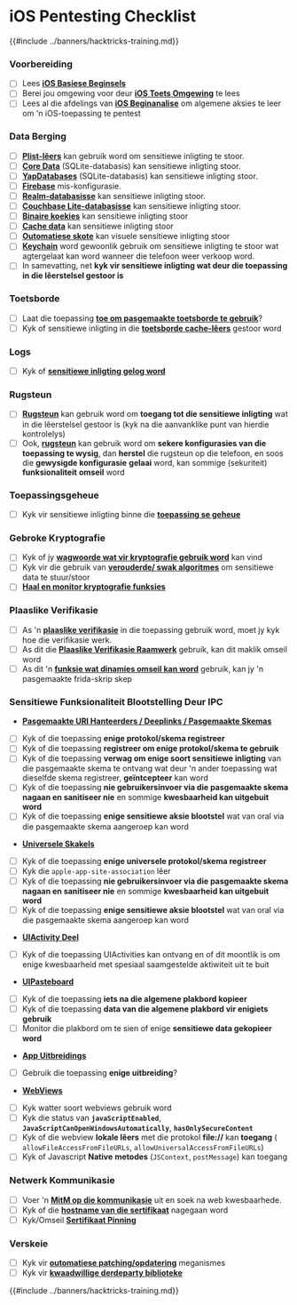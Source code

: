 # iOS Pentesting Checklist

{{#include ../banners/hacktricks-training.md}}

### Voorbereiding

- [ ] Lees [**iOS Basiese Beginsels**](ios-pentesting/ios-basics.md)
- [ ] Berei jou omgewing voor deur [**iOS Toets Omgewing**](ios-pentesting/ios-testing-environment.md) te lees
- [ ] Lees al die afdelings van [**iOS Beginanalise**](ios-pentesting/#initial-analysis) om algemene aksies te leer om 'n iOS-toepassing te pentest

### Data Berging

- [ ] [**Plist-lêers**](ios-pentesting/#plist) kan gebruik word om sensitiewe inligting te stoor.
- [ ] [**Core Data**](ios-pentesting/#core-data) (SQLite-databasis) kan sensitiewe inligting stoor.
- [ ] [**YapDatabases**](ios-pentesting/#yapdatabase) (SQLite-databasis) kan sensitiewe inligting stoor.
- [ ] [**Firebase**](ios-pentesting/#firebase-real-time-databases) mis-konfigurasie.
- [ ] [**Realm-databasisse**](ios-pentesting/#realm-databases) kan sensitiewe inligting stoor.
- [ ] [**Couchbase Lite-databasisse**](ios-pentesting/#couchbase-lite-databases) kan sensitiewe inligting stoor.
- [ ] [**Binaire koekies**](ios-pentesting/#cookies) kan sensitiewe inligting stoor
- [ ] [**Cache data**](ios-pentesting/#cache) kan sensitiewe inligting stoor
- [ ] [**Outomatiese skote**](ios-pentesting/#snapshots) kan visuele sensitiewe inligting stoor
- [ ] [**Keychain**](ios-pentesting/#keychain) word gewoonlik gebruik om sensitiewe inligting te stoor wat agtergelaat kan word wanneer die telefoon weer verkoop word.
- [ ] In samevatting, net **kyk vir sensitiewe inligting wat deur die toepassing in die lêerstelsel gestoor is**

### Toetsborde

- [ ] Laat die toepassing [**toe om pasgemaakte toetsborde te gebruik**](ios-pentesting/#custom-keyboards-keyboard-cache)?
- [ ] Kyk of sensitiewe inligting in die [**toetsborde cache-lêers**](ios-pentesting/#custom-keyboards-keyboard-cache) gestoor word

### **Logs**

- [ ] Kyk of [**sensitiewe inligting gelog word**](ios-pentesting/#logs)

### Rugsteun

- [ ] [**Rugsteun**](ios-pentesting/#backups) kan gebruik word om **toegang tot die sensitiewe inligting** wat in die lêerstelsel gestoor is (kyk na die aanvanklike punt van hierdie kontrolelys)
- [ ] Ook, [**rugsteun**](ios-pentesting/#backups) kan gebruik word om **sekere konfigurasies van die toepassing te wysig**, dan **herstel** die rugsteun op die telefoon, en soos die **gewysigde konfigurasie** **gelaai** word, kan sommige (sekuriteit) **funksionaliteit** **omseil** word

### **Toepassingsgeheue**

- [ ] Kyk vir sensitiewe inligting binne die [**toepassing se geheue**](ios-pentesting/#testing-memory-for-sensitive-data)

### **Gebroke Kryptografie**

- [ ] Kyk of jy [**wagwoorde wat vir kryptografie gebruik word**](ios-pentesting/#broken-cryptography) kan vind
- [ ] Kyk vir die gebruik van [**verouderde/ swak algoritmes**](ios-pentesting/#broken-cryptography) om sensitiewe data te stuur/stoor
- [ ] [**Haal en monitor kryptografie funksies**](ios-pentesting/#broken-cryptography)

### **Plaaslike Verifikasie**

- [ ] As 'n [**plaaslike verifikasie**](ios-pentesting/#local-authentication) in die toepassing gebruik word, moet jy kyk hoe die verifikasie werk.
- [ ] As dit die [**Plaaslike Verifikasie Raamwerk**](ios-pentesting/#local-authentication-framework) gebruik, kan dit maklik omseil word
- [ ] As dit 'n [**funksie wat dinamies omseil kan word**](ios-pentesting/#local-authentication-using-keychain) gebruik, kan jy 'n pasgemaakte frida-skrip skep

### Sensitiewe Funksionaliteit Blootstelling Deur IPC

- [**Pasgemaakte URI Hanteerders / Deeplinks / Pasgemaakte Skemas**](ios-pentesting/#custom-uri-handlers-deeplinks-custom-schemes)
- [ ] Kyk of die toepassing **enige protokol/skema registreer**
- [ ] Kyk of die toepassing **registreer om enige protokol/skema te gebruik**
- [ ] Kyk of die toepassing **verwag om enige soort sensitiewe inligting** van die pasgemaakte skema te ontvang wat deur 'n ander toepassing wat dieselfde skema registreer, **geïntcepteer** kan word
- [ ] Kyk of die toepassing **nie gebruikersinvoer via die pasgemaakte skema nagaan en sanitiseer nie** en sommige **kwesbaarheid kan uitgebuit word**
- [ ] Kyk of die toepassing **enige sensitiewe aksie blootstel** wat van oral via die pasgemaakte skema aangeroep kan word
- [**Universele Skakels**](ios-pentesting/#universal-links)
- [ ] Kyk of die toepassing **enige universele protokol/skema registreer**
- [ ] Kyk die `apple-app-site-association` lêer
- [ ] Kyk of die toepassing **nie gebruikersinvoer via die pasgemaakte skema nagaan en sanitiseer nie** en sommige **kwesbaarheid kan uitgebuit word**
- [ ] Kyk of die toepassing **enige sensitiewe aksie blootstel** wat van oral via die pasgemaakte skema aangeroep kan word
- [**UIActivity Deel**](ios-pentesting/ios-uiactivity-sharing.md)
- [ ] Kyk of die toepassing UIActivities kan ontvang en of dit moontlik is om enige kwesbaarheid met spesiaal saamgestelde aktiwiteit uit te buit
- [**UIPasteboard**](ios-pentesting/ios-uipasteboard.md)
- [ ] Kyk of die toepassing **iets na die algemene plakbord kopieer**
- [ ] Kyk of die toepassing **data van die algemene plakbord vir enigiets gebruik**
- [ ] Monitor die plakbord om te sien of enige **sensitiewe data gekopieer word**
- [**App Uitbreidings**](ios-pentesting/ios-app-extensions.md)
- [ ] Gebruik die toepassing **enige uitbreiding**?
- [**WebViews**](ios-pentesting/ios-webviews.md)
- [ ] Kyk watter soort webviews gebruik word
- [ ] Kyk die status van **`javaScriptEnabled`**, **`JavaScriptCanOpenWindowsAutomatically`**, **`hasOnlySecureContent`**
- [ ] Kyk of die webview **lokale lêers** met die protokol **file://** kan **toegang** ( `allowFileAccessFromFileURLs`, `allowUniversalAccessFromFileURLs`)
- [ ] Kyk of Javascript **Native** **metodes** (`JSContext`, `postMessage`) kan toegang

### Netwerk Kommunikasie

- [ ] Voer 'n [**MitM op die kommunikasie**](ios-pentesting/#network-communication) uit en soek na web kwesbaarhede.
- [ ] Kyk of die [**hostname van die sertifikaat**](ios-pentesting/#hostname-check) nagegaan word
- [ ] Kyk/Omseil [**Sertifikaat Pinning**](ios-pentesting/#certificate-pinning)

### **Verskeie**

- [ ] Kyk vir [**outomatiese patching/opdatering**](ios-pentesting/#hot-patching-enforced-updateing) meganismes
- [ ] Kyk vir [**kwaadwillige derdeparty biblioteke**](ios-pentesting/#third-parties)

{{#include ../banners/hacktricks-training.md}}
